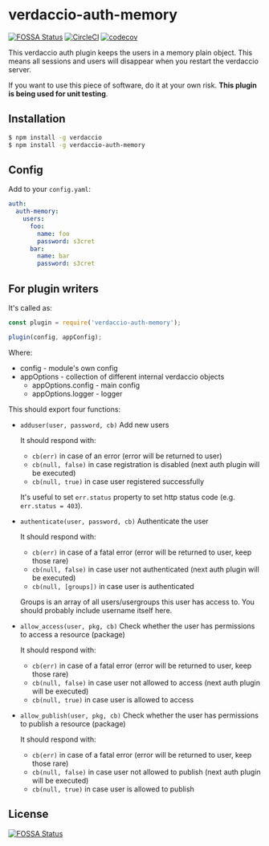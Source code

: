 # verdaccio-auth-memory
[![FOSSA Status](https://app.fossa.io/api/projects/git%2Bgithub.com%2Fverdaccio%2Fverdaccio-auth-memory.svg?type=shield)](https://app.fossa.io/projects/git%2Bgithub.com%2Fverdaccio%2Fverdaccio-auth-memory?ref=badge_shield)
[![CircleCI](https://circleci.com/gh/verdaccio/verdaccio-auth-memory.svg?style=svg)](https://circleci.com/gh/ayusharma/verdaccio-auth-memory)
[![codecov](https://codecov.io/gh/verdaccio/verdaccio-auth-memory/branch/master/graph/badge.svg)](https://codecov.io/gh/verdaccio/verdaccio-auth-memory)


This verdaccio auth plugin keeps the users in a memory plain object.
This means all sessions and users will disappear when you restart the verdaccio server.

If you want to use this piece of software, do it at your own risk. **This plugin is being used for unit testing**.

## Installation

```sh
$ npm install -g verdaccio
$ npm install -g verdaccio-auth-memory
```

## Config

Add to your `config.yaml`:

```yaml
auth:
  auth-memory:
    users:
      foo:
        name: foo
        password: s3cret
      bar:
        name: bar
        password: s3cret
```

## For plugin writers

It's called as:

```js
const plugin = require('verdaccio-auth-memory');

plugin(config, appConfig);
```

Where:

 - config - module's own config
 - appOptions - collection of different internal verdaccio objects
   - appOptions.config - main config
   - appOptions.logger - logger

This should export four functions:

 - `adduser(user, password, cb)` Add new users

   It should respond with:
    - `cb(err)` in case of an error (error will be returned to user)
    - `cb(null, false)` in case registration is disabled (next auth plugin will be executed)
    - `cb(null, true)` in case user registered successfully

   It's useful to set `err.status` property to set http status code (e.g. `err.status = 403`).

 - `authenticate(user, password, cb)` Authenticate the user

   It should respond with:
    - `cb(err)` in case of a fatal error (error will be returned to user, keep those rare)
    - `cb(null, false)` in case user not authenticated (next auth plugin will be executed)
    - `cb(null, [groups])` in case user is authenticated

   Groups is an array of all users/usergroups this user has access to. You should probably include username itself here.

 - `allow_access(user, pkg, cb)` Check whether the user has permissions to access a resource (package)

   It should respond with:
    - `cb(err)` in case of a fatal error (error will be returned to user, keep those rare)
    - `cb(null, false)` in case user not allowed to access (next auth plugin will be executed)
    - `cb(null, true)` in case user is allowed to access

 - `allow_publish(user, pkg, cb)` Check whether the user has permissions to publish a resource (package)

   It should respond with:
    - `cb(err)` in case of a fatal error (error will be returned to user, keep those rare)
    - `cb(null, false)` in case user not allowed to publish (next auth plugin will be executed)
    - `cb(null, true)` in case user is allowed to publish



## License
[![FOSSA Status](https://app.fossa.io/api/projects/git%2Bgithub.com%2Fverdaccio%2Fverdaccio-auth-memory.svg?type=large)](https://app.fossa.io/projects/git%2Bgithub.com%2Fverdaccio%2Fverdaccio-auth-memory?ref=badge_large)